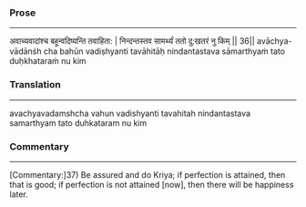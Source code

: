 ### Prose 
 --- 
अवाच्यवादांश्च बहून्वदिष्यन्ति तवाहिता: |
निन्दन्तस्तव सामर्थ्यं ततो दु:खतरं नु किम् || 36||
avāchya-vādānśh cha bahūn vadiṣhyanti tavāhitāḥ
nindantastava sāmarthyaṁ tato duḥkhataraṁ nu kim

### Translation 
 --- 
avachyavadamshcha vahun vadishyanti tavahitah nindantastava samarthyam tato duhkataram nu kim

### Commentary 
 --- 
[Commentary:]37) Be assured and do Kriya; if perfection is attained, then that is good; if perfection is not attained [now], then there will be happiness later.